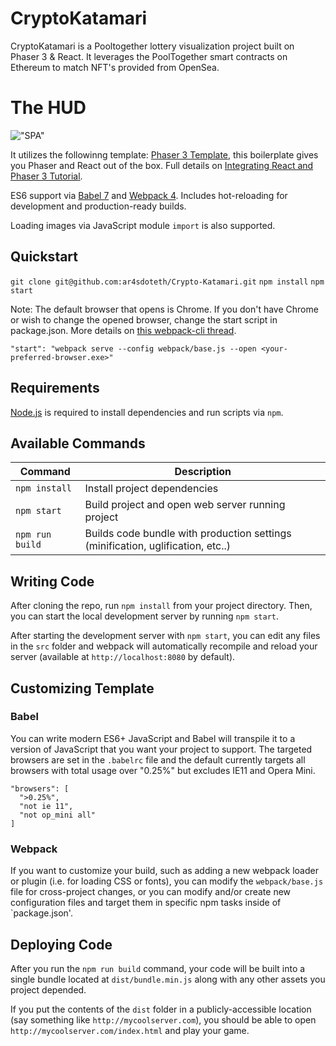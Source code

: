 # CryptoKatamari

CryptoKatamari is a Pooltogether lottery visualization project built on Phaser 3 & React. It leverages the PoolTogether smart contracts on Ethereum to match NFT's provided from OpenSea. 

# The HUD

!["SPA"](https://github.com/ar4sdoteth/Crypto-Katamari/blob/master/src/assets/images/cryptokatamari_main.gif)

It utilizes the followinng template:
 [Phaser 3 Template](https://github.com/photonstorm/phaser3-project-template), this boilerplate gives you Phaser and React out of the box. Full details on [Integrating React and Phaser 3 Tutorial](https://medium.com/@Tnodes/integrating-react-and-phaser-3-tutorial-eb96717d4a9d).

ES6 support via [Babel 7](https://babeljs.io/) and [Webpack 4](https://webpack.js.org/). Includes hot-reloading for development and production-ready builds.

Loading images via JavaScript module `import` is also supported.

## Quickstart

`git clone git@github.com:ar4sdoteth/Crypto-Katamari.git`
`npm install`
`npm start`

Note: The default browser that opens is Chrome. If you don't have Chrome or wish to change the opened browser, change the start script in package.json. More details on [this webpack-cli thread](https://github.com/webpack/webpack-cli/issues/2001).

`"start": "webpack serve --config webpack/base.js --open <your-preferred-browser.exe>"`

## Requirements

[Node.js](https://nodejs.org) is required to install dependencies and run scripts via `npm`.

## Available Commands

| Command         | Description                                                                     |
| --------------- | ------------------------------------------------------------------------------- |
| `npm install`   | Install project dependencies                                                    |
| `npm start`     | Build project and open web server running project                               |
| `npm run build` | Builds code bundle with production settings (minification, uglification, etc..) |

## Writing Code

After cloning the repo, run `npm install` from your project directory. Then, you can start the local development
server by running `npm start`.

After starting the development server with `npm start`, you can edit any files in the `src` folder
and webpack will automatically recompile and reload your server (available at `http://localhost:8080`
by default).

## Customizing Template

### Babel

You can write modern ES6+ JavaScript and Babel will transpile it to a version of JavaScript that you
want your project to support. The targeted browsers are set in the `.babelrc` file and the default currently
targets all browsers with total usage over "0.25%" but excludes IE11 and Opera Mini.

```
"browsers": [
  ">0.25%",
  "not ie 11",
  "not op_mini all"
]
```

### Webpack

If you want to customize your build, such as adding a new webpack loader or plugin (i.e. for loading CSS or fonts), you can
modify the `webpack/base.js` file for cross-project changes, or you can modify and/or create
new configuration files and target them in specific npm tasks inside of `package.json'.

## Deploying Code

After you run the `npm run build` command, your code will be built into a single bundle located at
`dist/bundle.min.js` along with any other assets you project depended.

If you put the contents of the `dist` folder in a publicly-accessible location (say something like `http://mycoolserver.com`),
you should be able to open `http://mycoolserver.com/index.html` and play your game.
